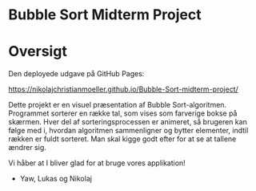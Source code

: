 # Bubble Sort Midterm Project

# Oversigt

Den deployede udgave på GitHub Pages:

https://nikolajchristianmoeller.github.io/Bubble-Sort-midterm-project/


Dette projekt er en visuel præsentation af Bubble Sort-algoritmen. Programmet sorterer en række tal, som vises som farverige bokse på skærmen. Hver del af sorteringsprocessen er animeret, så brugeren kan følge med i, hvordan algoritmen sammenligner og bytter elementer, indtil rækken er fuldt sorteret. Man skal kigge godt efter for at se at tallene ændrer sig.

Vi håber at I bliver glad for at bruge vores applikation!

- Yaw, Lukas og Nikolaj
